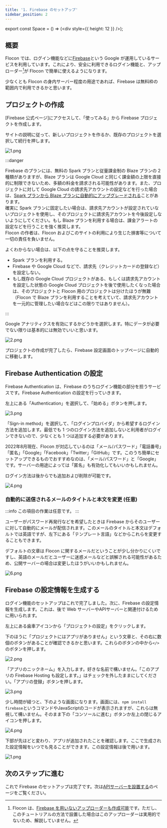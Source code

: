 ```yaml
---
title: '1. Firebase のセットアップ'
sidebar_position: 2
---
```


export const Space = () => (<div style={{ height: 12 }} />);

## 概要

Flocon では、ログイン機能などに[Firebase](https://firebase.google.com/?hl=ja)という Google が運用しているサービスを利用しています。これにより、安全に利用できるログイン機能と、アップローダー[^1]が Flocon で簡単に使えるようになります。

少なくとも Flocon の身内サーバー程度の用途であれば、Firebase は無料枠の範囲内で利用できるかと思います。

## プロジェクトの作成

[Firebase 公式ページ]にアクセスして、「使ってみる」から Firebase プロジェクトを作成します。

サイトの説明に従って、新しいプロジェクトを作るか、既存のプロジェクトを選択して続行を押します。

![1.png](/img/docs/firebase-auth/1.png)

:::danger

Firebase のプランには、無料の Spark プランと従量課金制の Blaze プランの 2 種類がありますが、Blaze プランは Google Cloud と同じく課金額の上限を直接的に制限できないため、多額の料金を請求される可能性があります。また、プロジェクトに対して Google Cloud の請求先アカウントの設定などを行った場合は、[Spark プランから Blaze プランに自動的にアップグレードされる](https://firebase.google.com/docs/projects/billing/firebase-pricing-plans#upgrade-spark-to-blaze)ことがあります。<br />
確実に Spark プランに固定したい場合は、請求先アカウントが設定されていないプロジェクトを使用し、そのプロジェクトに請求先アカウントを今後設定しないようにしてください。もし Blaze プランを利用する場合は、課金アラートの設定などを行うことを強く推奨します。<br />
Flocon の作者は、Flocon およびこのサイトの利用により生じた損害等について一切の責任を負いません。

よくわからない場合は、以下の点を守ることを推奨します。

-   Spark プランを利用する。
-   Firebase や Google Cloud などで、請求先（クレジットカードの登録など）を設定しない。
-   もし既存の Google Cloud プロジェクトがある、もしくは請求先アカウントを設定した状態の Google Cloud プロジェクトを後で使用したくなった場合は、そのプロジェクトと Flocon 用のプロジェクトは分けたほうが無難（Flocon で Blaze プランを利用することを考えていて、請求先アカウントを一元的に管理したい場合などはこの限りではありません）。

:::

<Space />

Google アナリティクスを有効にするかどうかを選択します。特にデータが必要でない限りは基本的には無効でいいと思います。

![2.png](/img/docs/firebase-auth/2.png)

<Space />

プロジェクトの作成が完了したら、Firebase 設定画面のトップページに自動的に移動します。

## Firebase Authentication の設定

Firebase Authentication は、Firebase のうちログイン機能の部分を担うサービスです。Firebase Authentication の設定を行っていきます。

左上にある「Authentication」を選択して、「始める」ボタンを押します。

![3.png](/img/docs/firebase-auth/3.png)

<Space />

「Sign-in method」を選択して、「ログインプロバイダ」から希望するログイン方法を追加します。最低でも 1 つのログイン方法を追加しないと利用者がログインできないので、少なくとも 1 つは追加する必要があります。

2022年8月現在、Flocon が対応しているのは「メール/パスワード」「電話番号」「匿名」「Google」「Facebook」「Twitter」「GitHub」です。このうち簡単にセットアップできるものでおすすめなのは、「メール/パスワード」と「Google」です。サーバーの用途によっては「匿名」も有効化してもいいかもしれません。

ログイン方法は後からでも追加および削除が可能です。

![4.png](/img/docs/firebase-auth/4.png)

### 自動的に送信されるメールのタイトルと本文を変更 (任意)

:::info
この項目の作業は任意です。
:::

ユーザーがパスワード再発行などを希望したときは Firebase からそのユーザーに対して自動的にメールが配信されます。このメールのタイトルと本文はデフォルトでは英語ですが、左下にある「テンプレート言語」などからこれらを変更することもできます。

デフォルトの文章は Flocon に関するメールだということが少し分かりにくいですし、英語のメールだとユーザーに迷惑メールなどと誤解される可能性があるため、公開サーバーの場合は変更したほうがいいかもしれません。

![6.png](/img/docs/firebase-auth/6.png)

## Firebase の設定情報を生成する

ログイン機能のセットアップはこれで完了しました。次に、Firebase の設定情報を生成します。これは、後で Web サーバーやAPIサーバーと関連付けるために用いられます。

左上にある歯車アイコンから「プロジェクトの設定」をクリックします。

下のほうに「プロジェクトにはアプリがありません」という文章と、その右に数個のボタンがあることが確認できるかと思います。これらのボタンの中から`</>`のボタンを押します。

![2.png](/img/docs/firebase-config/2.png)

「アプリのニックネーム」を入力します。好きな名前で構いません。「このアプリの Firebase Hosting も設定します。」はチェックを外したままにしてください。「アプリの登録」ボタンを押します。

![3.png](/img/docs/firebase-config/3.png)

少し時間が経つと、下のような画面になります。画面には、`npm install firebase`というコマンドやJavaScriptのコードが表示されますが、これらは無視して構いません。そのまま下の「コンソールに進む」ボタンか左上の閉じるアイコンを押します。

![4.png](/img/docs/firebase-config/4.png)

下部が先ほどと変わり、アプリが追加されたことを確認します。ここで生成された設定情報をいつでも見ることができます。この設定情報は後で用います。

![1.png](/img/docs/firebase-config/1.png)

## 次のステップに進む

これで Firebase のセットアップは完了です。次は[APIサーバーを設置する](./api_server)のページをご覧ください。

[firebase公式ページ]: https://firebase.google.com/?hl=ja

[^1]: Flocon は、[Firebase を用いないアップローダーも作成可能](/docs/server/details/uploader/embedded)です。ただし、このチュートリアルの方法で設置した場合はこのアップローダーは実用的でないため、解説していません。

